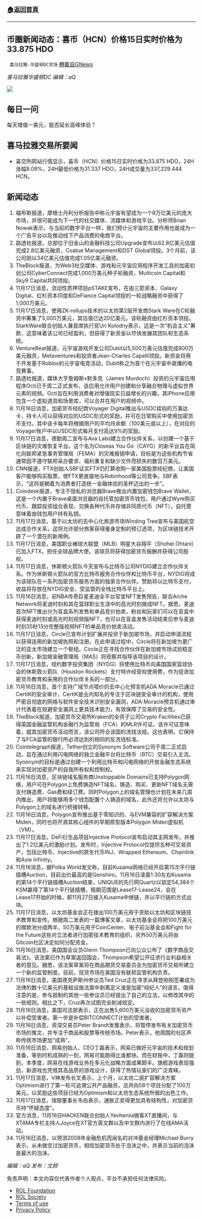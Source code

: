 ###  [:house:返回首頁](https://github.com/ourhimalayas/txt)
---


## 币圈新闻动态：喜币（HCN）价格15日实时价格为33.875 HDO
` 喜马拉雅-华盛顿DC农场` [轉載自GNews](https://gnews.org/zh-hans/1671214/)

*喜马拉雅华盛顿DC 编辑：aQ*

![](http://himalayawashingtondc.org/wp-content/uploads/2021/07/ScreenShot-2021-07-31-at-16.20.22@2x.png)



## 每日一问





每天增值一美元，能否延长高峰体验？





## 喜马拉雅交易所要闻





- 喜交所网站行情显示，喜币（HCN）价格15日实时价格为33.875 HDO，24H涨幅8.09%，24H最低价格为31.337 HDO，24H成交量为337,229.444 HCN。






## 新闻动态





1. 福布斯报道，摩根士丹利分析报告中称元宇宙有望成为一个8万亿美元的庞大市场，并很可能成为下一代的社交媒体、流媒体和游戏平台。分析师Brian Nowak表示，与当前的数字平台一样，我们预计元宇宙的主要作用也是成为一个广告平台以及推动线下产品消费的电商平台。
2. 路透社报道，总部位于旧金山的金融科技公司Upgrade宣布以62.8亿美元估值完成2.8亿美元融资，Coatue Management和DST Global领投。3个月前，该公司刚以34亿美元估值完成1.05亿美元融资。
3. TheBlock报道，为Web3社交媒体、游戏和元宇宙应用程序开发工具的加密初创公司CyberConnect完成1,000万美元种子轮融资，Multicoin Capital和Sky9 Capital共同领投。
4. 11月17日消息，流动性质押项目pSTAKE宣布，在由三箭资本、Galaxy Digital、红杉资本印度和DeFiance Capital领投的一轮战略融资中获得了1,000万美元。
5. 11月17日消息，使用ZK-rollups技术的以太坊第2层开发商Stark Ware在C轮融资中筹集了5,000万美元，其估值已达20亿美元。该轮融资由红杉资本领投。StarkWare联合创始人兼首席执行官Uri Kolodny表示，这是一次“机会主义”筹款，这意味着该公司已经盈利，但获得了新资金以尽快发展其团队和生态系统。
6. VentureBeat报道，元宇宙游戏开发公司Dubit以5,500万美元估值完成800万美元融资，Metaventures和投资者Jean-Charles Capelli领投。新资金将用于开发基于Roblox的元宇宙电竞活动，Dubit称之为首个在元宇宙中直播的电竞赛事。
7. 路透社报道，媒体大亨詹姆斯•默多克（James Murdoch）投资的元宇宙应用程序Octi已于周二正式发布，该应用允许用户创建和分享融合物理与虚拟世界元素的视频。Octi旨在利用消费者对增强现实日益增长的兴趣，其iPhone应用包含一个虚拟道具和场景库，可以合并在用户的视频中。
8. 11月16日消息，加密货币经纪商Voyager Digital推出与USDC挂钩的万事达卡，持卡人可以获得对应的USDC形式的奖励，并可在日常购买中使用加密货币支付。其中该卡每年将根据用户的平均月余额（100美元或以上），在对应的Voyager账户中以USDC形式每月支付高达9%的奖励。
9. 11月17日消息，德勤周二宣布与Ava Labs建立合作伙伴关系，以创建一个基于区块链的灾难恢复平台。这个名为Closeas You Go（CAYG）的新平台旨在简化向联邦紧急事务管理局（FEMA）的灾难报销申请，目标是为这些机构节省通常因不遵守联邦采办要求、福利重复和缺少文件而损失的数百万美元。
10. CNN报道，FTX创始人SBF证实FTX仍打算收购一家美国股票经纪商，让美国客户能够购买股票，使FTX更直接地与Robinhood等公司竞争。SBF表示，“这将是朝着为消费者打造统一金融体验的圣杯迈出的一步”。
11. Coindesk报道，专注于隐私的浏览器Brave推出内置加密钱包Brave Wallet，这是一个内置于Brave桌面浏览器的自托管加密货币钱包，用户通过Wyre购买代币、跟踪投资组合表现、交换各种代币并存储非同质代币（NFT），自托管意味着由钱包用户持有私钥。
12. 11月17日消息，基于以太坊的去中心化旅游市场Winding Tree宣布与美国航空达成合作关系，这将允许部分旅客获得量身定制的预订选项，为区块链技术开辟了一个潜在的新用例。
13. 11月17日消息，美国职业棒球大联盟（MLB）明星大谷翔平（Shohei Ohtani）已加入FTX，担任全球品牌大使。该球员将获得加密货币报酬并获得公司股权。
14. 11月17日消息，休斯顿火箭队今天宣布与比特币公司NYDIG建立合作伙伴关系。作为休斯顿火箭队的官方比特币服务合作伙伴和比特币平台，NYDIG将成为该球队在一系列加密货币服务方面的独家合作伙伴。赞助将以比特币支付，收益将存放在NYDIG安全、受监管的全栈比特币平台上。
15. 11月16日消息，前NBA传奇巨星麦迪全平台官宣NFT发售预告，联合Arche Network将麦迪时刻和其在篮球职业生涯中的高光时刻做成NFT。据悉，麦迪首次NFT推出分为盲盒系列发售和单品竞价拍卖，粉丝和玩家们可以在盲盒中获得麦迪时刻或高光时刻视频版NFT，也可以在盲盒发售活动结束后参与麦迪时刻35秒13分完整版视频NFT的单品竞价拍卖活动。
16. 11月17日消息，Circle已宣布计划扩展并投资于新加坡市场，并启动申请流程以获得适用的新加坡执照和注册。在此申请过程中，Circle将在新加坡为更广泛的亚太市场建立一个枢纽。Circle正在寻找合作伙伴在新加坡市场试验稳定币创新，新加坡金融管理局（MAS）将观察并指导该项目的设计。
17. 11月17日消息，纽约数字投资集团（NYDG）将使用比特币向美国国家篮球协会的休斯敦火箭队（Houston Rockets）支付特许经营权使用费，作为促进加密货币教育和采用的合作伙伴关系的一部分。
18. 11月16日消息，首个支持广域节点喂价的去中心化预言机ADA Moracle已通过CertiK的安全审计，CertiK是业内知名的专注于区块链安全审计的机构，使用严密且彻底的网络与软件安全技术识别安全漏洞，ADA Moracle预言机通过审计代表着在规避安全漏洞上更具技术能力，有效保障了交易的安全性。
19. TheBlock报道，加密货币交易所Kraken的全资子公司Crypto Facilities已获得英国金融监管机构金融行为监管局（FCA）的MLR许可证。该许可证意味着，就其加密货币活动而言，该公司符合该国的洗钱法规。这也表明，它保持了与FCA监管的银行所必须达到的相同的反洗钱标准。
20. Cointelegraph报道，Tether创立的Synonym Software公司于周二正式启动，旨在通过利用闪电网络的独立金融平台将比特币（BTC）交易引入主流。Synonym的目标是通过创建一个利用比特币和闪电网络的开放金融生态系统来实现对加密资产的自我所有权和控制权。
21. 11月16日消息，区块链域名服务商Unstoppable Domains已支持Polygon网络，用户可在Polygon上免费铸造NFT域名，铸造、购买、更新NFT域名无需支付铸造费、Gas费和续订费。同时Polygon上的域名管理也计划在未来几周内推出，用户将能够用多个钱包配置个人铸造的域名，此外还将允许以太坊与Polygon上的域名进行桥接转移。
22. 11月16日消息，Polygon宣布推出基于零知识的、与EVM兼容的扩容解决方案Miden，同时也将开源其核心组件的早期原型版本Polygon Miden虚拟机（VM）。
23. 11月17日消息，DeFi衍生品项目Injective Protocol宣布启动其主网发布，并推出了1.2亿美元的激励计划。发布时，Injective Protocol仅提供五种可交易资产，包括比特币、Injective的原生代币INJ、Wrapped Ethereum、Chainlink和Axie Infinity。
24. 11月16消息，据Polka World发文称，目前Kusama网络已经开启第15次平行链插槽Auction，目前出价最高的是Genshiro。11月16日凌晨1:30左右Kusama的第14个平行链插槽Auction结束，UNIQUE的先行网Quartz以锁定54,384个KSM赢得了第14个平行链插槽，租期范围是Lease17-Lease24，会在Lease17开始的时候，即11月27日接入Kusama中继链，并以平行链的方式出块。
25. 11月17日消息，以太坊基金会正在拨出100万美元用于资助以太坊和区块链技术教育和宣传。根据周二发表的一篇博客文章，以太坊基金会将把100万美元的赠款池分成两半，50万美元用于CoinCenter、电子前沿基金会和Fight for the Future这些对立法者进行加密技术教育的组织，另外50万美元将由Gitcoin社区决定如何分配资金。
26. 11月16日消息，美国国会议员Glenn Thompson已向公众公布了《数字商品交易法》。该法案已作为草案返回国会，Thompson希望公开征求行业利益相关者的意见。据悉，该法案草案将在商品期货交易委员会为加密货币交易所建立一个新的监管制度。目前，现货市场在美国没有联邦监管机构负责。
27. 11月16日消息，美国德克萨斯州参议员Ted Cruz正在寻求从拜登刚刚签署成为法律的数十亿美元的基础设施法案中剥离定义谁是加密“经纪人”的语言。值得注意的是，参与抵制的其他一些参议员已经提出了自己的立法，以修改其中的一些规则。相比之下，Cruz再次试图完全削减规定。
28. 11月16日消息，美国司法部表示，正在出售5,600万美元没收的加密货币资产以补偿受害者。第一步是补偿BITCONNECT计划的受害者。
29. 11月16日消息，资深交易员Peter Brandt发推表示，将暂停发布有关加密货币市场的推文，并专注于商品和股票等传统市场。Peter表示，他周围的社区声称传统市场更加“成熟”。
30. 11月16日消息，网易创始人、CEO丁磊表示，网易已做好元宇宙的技术和规划准备，等到时机成熟的一刻，网易可能跑得比谁都快。而在财报中，丁磊则提到，本季度，网易在线游戏业务在多元化战略方面成果颇丰。旗舰游戏表现强劲，新游戏也凭借其高品质的游戏设计，获得了热情玩家们的广泛青睐。
31. 11月17日消息，V神发布长文表示，上个月，以太坊二层扩容解决方案Optimism进行了第一轮可追溯公共产品融资，总共向58个项目分配了100万美元，以奖励这些项目已经为Optimism和以太坊生态系统所做的出色工作。
32. 11月17日消息，瑞银董事长韦伯表示，通胀正变得更加具有结构性，对加密货币持“怀疑态度”。
33. 官方消息，11月16日HACKEN联合创始人Yevheniia做客XT直播间，与XTAMA专栏主持人Joyce在XT官方英文群以及中文群内进行了在线AMA活动。
34. 11月16日消息，以预测2008年金融危机而闻名的对冲基金经理Michael Burry表示，从未做空过加密货币，相信加密货币处于泡沫之中，并表示当前的泡沫是最大的泡沫。





*编辑：aQ
发布：文顾*


 
 

免责声明：本文内容仅代表作者个人观点，平台不承担任何法律风险。

- [ROL Foundation](https://rolfoundation.org/)
- [ROL Society](https://rolsociety.org/)
- [Terms of use](https://gnews.org/terms-of-use-3/)
- [Privacy Policy](https://gnews.org/privacy-policy/)
